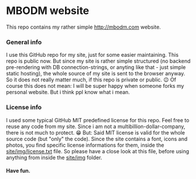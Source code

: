 # MBODM website

This repo contains my rather simple http://mbodm.com website.

### General info
I use this GitHub repo for my site, just for some easier maintaining. This repo is public now. But since my site is rather simple structured (no backend pre-rendering with DB connection-strings, or anyting like that - just simple static hosting), the whole source of my site is sent to the browser anyway. So it does not really matter much, if this repo is private or public. 😉 Of course this does not mean: I will be super happy when someone forks my personal website. But i think ppl know what i mean.

### License info
I used some typical GitHub MIT predefined license for this repo. Feel free to reuse any code from my site. Since i am not a multibillion-dollar-company, there is not much to protect. 😁 But: Said MIT license is valid for the whole source code (but "only" the code). Since the site contains a font, icons and photos, you find specific license informations for them, inside the [site/img/license.txt](site/img/license.txt) file. So please have a close look at this file, before using anything from inside the [site/img](site/img) folder.

#### Have fun.
